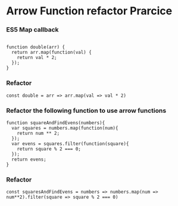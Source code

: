 # Arrow Function refactor Prarcice

### ES5 Map callback

```

function double(arr) {
  return arr.map(function(val) {
    return val * 2;
  });
}

```

### Refactor 

```
const double = arr => arr.map(val => val * 2)
```

### Refactor the following function to use arrow functions

```
function squareAndFindEvens(numbers){
  var squares = numbers.map(function(num){
    return num ** 2;
  });
  var evens = squares.filter(function(square){
    return square % 2 === 0;
  });
  return evens;
}

```
### Refactor 

```
const squaresAndFindEvens = numbers => numbers.map(num => num**2).filter(square => square % 2 === 0)
```
